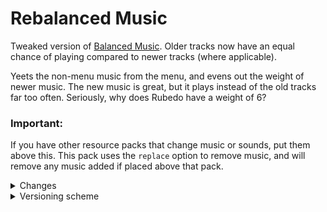 # Rebalanced Music
Tweaked version of [Balanced Music](https://modrinth.com/resourcepack/balanced-music). Older tracks now have an equal chance of playing compared to newer tracks (where applicable).

Yeets the non-menu music from the menu, and evens out the weight of newer music. The new music is great, but it plays instead of the old tracks far too often. Seriously, why does Rubedo have a weight of 6?
### Important:

If you have other resource packs that change music or sounds, put them above this. This pack uses the `replace` option to remove music, and will remove any music added if placed above that pack.
<details>
<summary>Changes</summary>
  
  Entries highlighted in **bold** are subject to change.
  
  Menu Music: Menu Music + Update Music -> Menu Music (1.18+)
  
  Basalt Deltas: So Below weight 7 -> 1 (1.16+)
  
  Crimson Forests: Chrysopoeia weight 7 -> 1 (1.16+)
  
  Nether Wastes: Rubedo weight 6 -> 1 (1.16+)
  
  Soul Sand Valley: So Below weight 7 -> 1 (1.16+)
  
  Badlands: Crescent Dunes weight 2 -> 1 (1.20+)
  
  Bamboo Jungle: Bromeliad weight 2 -> 1 (1.20+)
  
  Cherry Grove:
  * Bromeliad weight 3 -> 1 (1.20+)
  * Echo in the Wind weight 3 -> 1 (1.20+)
  * Featherfall 3 -> 1 (1.21+)
  
  Desert: Crescent Dunes weight 3 -> 1 (1.20+)
  
  Dripstone Caves:
  * Eld Unknown weight 2 -> 1 (1.21+)
  * Endless weight 2 -> 1 (1.21+)
  * pokopoko weight 2 -> 1 (1.21+)
  * Wending weight 2 -> 1 (1.18+)
  
  Flower Forest:
  * Featherfall weight 2 -> 1 (1.21+)

  Frozen Peaks: Stand Tall weight 2 -> 1 (1.18+)
  
  Lush Caves:
  * Left To Bloom weight 2 -> 1 (1.18)
  * Left To Bloom weight 4 -> 2 (1.19+)
  * Aerie weight 1 -> 2 (1.19+)
  * Firebugs weight 1 -> 2 (1.19+)
  * Labyrinthine weight 1 -> 2 (1.19+)
  
  Jungle: Bromeliad weight 3 -> 1 (1.20+)

  Meadow: One More Day weight 2 -> 1 (1.18+)
  
  Old Growth Taiga:
  * Aerie weight 1 -> 3 (1.19+)
  * Firebugs weight 1 -> 3 (1.19+)
  * Labyrinthine weight 1 -> 3 (1.19+)
  
  Sparse Jungle: Bromeliad weight 2 -> 1 (1.20+)

  Stony Peaks:
  * Eld Unknown weight 2 -> 1 (1.21+)
  * Stand Tall weight 2 -> 1 (1.18+)
</details>
<details>
<summary>Versioning scheme</summary>
  
  The version number consists of the minimum supported stable Minecraft: Java Edition version followed by the iteration of the resource pack. If there is no supported stable Minecraft: Java Edition version, then the minimum supported Minecraft: Java Edition version is used instead.

  For example, version 1.16.2 v1 means that it is the first iteration of the resource pack to support at least Minecraft: Java Edition version 1.16.2. Meanwhile, version 21w39a v2 means that it is the second iteration of the resource pack to support at least Minecraft: Java Edition version 21w39a.

  The maximum supported Minecraft: Java Edition version is specified in the changelog of the respective resource pack version.
</details>
